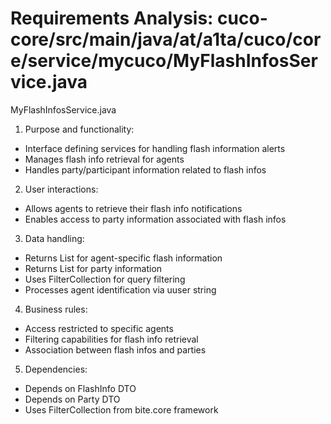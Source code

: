 # Requirements Analysis: cuco-core/src/main/java/at/a1ta/cuco/core/service/mycuco/MyFlashInfosService.java

MyFlashInfosService.java

1. Purpose and functionality:
- Interface defining services for handling flash information alerts
- Manages flash info retrieval for agents
- Handles party/participant information related to flash infos

2. User interactions:
- Allows agents to retrieve their flash info notifications
- Enables access to party information associated with flash infos

3. Data handling:
- Returns List<FlashInfo> for agent-specific flash information
- Returns List<Party> for party information
- Uses FilterCollection for query filtering
- Processes agent identification via uuser string

4. Business rules:
- Access restricted to specific agents
- Filtering capabilities for flash info retrieval
- Association between flash infos and parties

5. Dependencies:
- Depends on FlashInfo DTO
- Depends on Party DTO
- Uses FilterCollection from bite.core framework